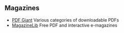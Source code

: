 ## Magazines

  * [PDF Giant](http://pdf-giant.com/) Various categories of downloadable PDFs
  * [MagazineLib](https://magazinelib.com/) Free PDF and interactive e-magazines